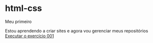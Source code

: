 # html-css
 Meu primeiro
 
 Estou aprendendo a criar sites e agora vou gerenciar meus repositórios
 <a href="https://gabrielfreita.github.io/html-css/exercicios/ex001/index.html">Executar o exercício 001